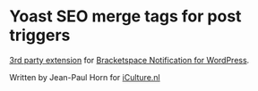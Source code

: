 # Yoast SEO merge tags for post triggers

[3rd party extension](https://docs.bracketspace.com/notification/extensions/3rd-party-extensions) for [Bracketspace Notification for WordPress](https://wordpress.org/plugins/notification/).

Written by Jean-Paul Horn for [iCulture.nl](https://www.iculture.nl/)
